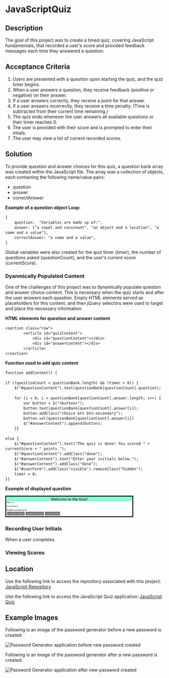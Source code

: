 # JavaScriptQuiz
## Description
The goal of this project was to create a timed quiz, covering JavaScript fundamentals, that recorded a user's score and provided feedback messages each time they answered a question.

## Acceptance Criteria
1. Users are presented with a question upon starting the quiz, and the quiz timer begins.
2. When a user answers a question, they receive feedback (positive or negative) on their answer.
3. If a user answers correctly, they receive a point for that answer. 
4. If a user answers incorrectly, they receive a time penalty. (Time is subtracted from their current time remaining.)
5. The quiz ends whenever the user answers all available questions or their timer reaches 0.
6. The user is provided with their score and is prompted to enter their intials.
7. The user may view a list of current recorded scores.  

## Solution
To provide question and answer choices for this quiz, a question bank array was created within the JavaScript file. The array was a collection of objects, each containing the following name/value pairs:

* question
* answer
* correctAnswer

**Example of a question object Loop:** 

    {
        question:  "Variables are made up of:",
        answer: ["a vowel and consonant", "an object and a location", "a name and a value"],
        correctAnswer: "a name and a value",
    }

Global variables were also created for the quiz timer (timer), the number of questions asked (questionCount), and the user's current score (currentScore). 

### Dyanmically Populated Content
One of the challenges of this project was to dynamically populate question and answer choice content. This is necessary when the quiz starts and after the user answers each question. Empty HTML elements served as placeholders for this content, and then jQuery selectors were used to target and place the necessary information.

**HTML elements for question and answer content**

    <section class="row">
            <article id="quizContent">
                <div id="questionContent"></div>
                <div id="answerContent"></div>
            </article>
    </section>

**Function used to add quiz content**

    function addContent() {
   
    if ((questionCount < questionBank.length) && (timer > 0)) {
        $("#questionContent").text(questionBank[questionCount].question);

        for (i = 0; i < questionBank[questionCount].answer.length; i++) {
            var button = $("<button>");
            button.text(questionBank[questionCount].answer[i]);
            button.addClass("choice btn btn-secondary");
            button.val(questionBank[questionCount].answer[i])
            $("#answerContent").append(button);
        }}

    else {
        $("#questionContent").text("The quiz is done! You scored " + currentScore + " points.");
        $("#questionContent").addClass("done");
        $("#answerContent").text("Enter your initials below.");
        $("#answerContent").addClass("done");
        $("#userForm").addClass("visible").removeClass("hidden");
        timer = 0;
    }}

**Example of displayed question**

<img src="./assets/images/quizExampleQuestion.PNG" alt="example question" style="width:400px; border:solid;"/>

### Recording User Initials
When a user completes 

### Viewing Scores

## Location
Use the following link to access the repository associated with this project: [JavaScript Repository](https://github.com/larrygjenkins/JavaScriptQuiz.git)

Use the following link to access the JavaScript Quiz application: [JavaScript Quiz](https://larrygjenkins.github.io/JavaScriptQuiz/)

## Example Images
Following is an image of the password generator before a new password is created:

![Password Generator application before new password created](./images/PasswordGeneratorBeforeImage.PNG)

Following is an image of the password generator after a new password is created:

![Password Generator application after new password created](./images/PasswordGeneratorAfterImage.PNG)